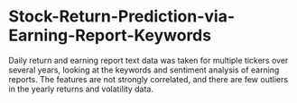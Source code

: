 # Stock-Return-Prediction-via-Earning-Report-Keywords

Daily return and earning report text data was taken for multiple tickers over several years, looking at the keywords and sentiment analysis of earning reports. The features are not strongly correlated, and there are few outliers in the yearly returns and volatility data.
